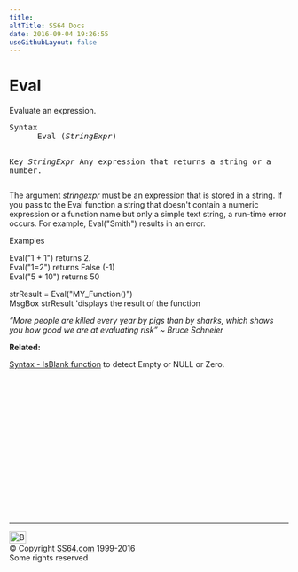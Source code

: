 ```yaml
---
title:
altTitle: SS64 Docs
date: 2016-09-04 19:26:55
useGithubLayout: false
---
```

<!-- #BeginLibraryItem "/Library/head_vb.lbi" --><!-- #EndLibraryItem --><h1>Eval</h1> 
<p> Evaluate an expression.</p>
<pre>Syntax
      Eval (<i>StringExpr</i>)

Key
   <i>StringExpr</i>  Any expression that returns a string or a number.</pre>
<p>The argument <i>stringexpr</i> must be an expression that is stored in a string. If you pass to the Eval function a string that doesn't contain a numeric expression or a function name but only a simple text string, a run-time error occurs. For example, Eval("Smith") results in an error.</p>
<p>Examples</p>
<p><span class="code">Eval("1 + 1")</span> returns 2.<span class="code"><br>
Eval("1=2") </span>returns False (-1)<br>
<span class="code">Eval("5 * 10") </span>returns 50 </p>
<p><span class="code">strResult = Eval("MY_Function()")<br>
MsgBox strResult </span>'displays the result of the function</p>
<p class="quote"><i>“More people are killed every year by pigs than by sharks, which shows you how good we are at evaluating risk” ~ Bruce Schneier</i></p>
<p><b>Related:</b></p>
<p><a href="syntax-null.html">Syntax - IsBlank function</a> to detect Empty or NULL or Zero.</p><!-- #BeginLibraryItem "/Library/foot_vb.lbi" --><p>
<!-- VB300 -->
<ins class="adsbygoogle" style="display:inline-block;width:300px;height:250px" data-ad-client="ca-pub-6140977852749469" data-ad-slot="1683739502"></ins>
<script>
(adsbygoogle = window.adsbygoogle || []).push({});
</script></p>
<hr>
<div id="bl" class="footer"><a href="eval.html#"><img src="../images/top.png" width="30" height="22" alt="Back to the Top"></a></div>
<div id="br" class="footer, tagline">© Copyright <a href="../index.html">SS64.com</a> 1999-2016<br>
Some rights reserved</div><!-- #EndLibraryItem -->

